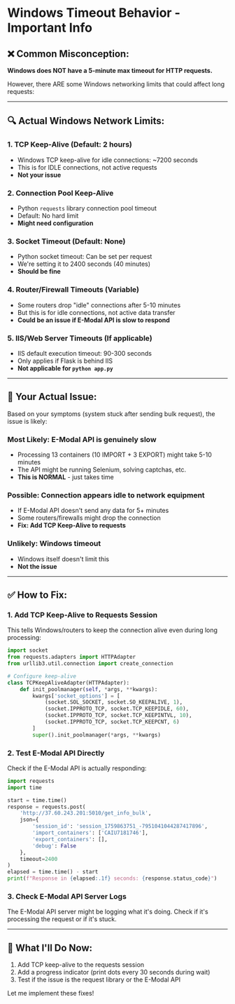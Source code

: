 # Windows Timeout Behavior - Important Info

## ❌ Common Misconception:
**Windows does NOT have a 5-minute max timeout for HTTP requests.**

However, there ARE some Windows networking limits that could affect long requests:

---

## 🔍 Actual Windows Network Limits:

### 1. **TCP Keep-Alive (Default: 2 hours)**
- Windows TCP keep-alive for idle connections: ~7200 seconds
- This is for IDLE connections, not active requests
- **Not your issue**

### 2. **Connection Pool Keep-Alive**
- Python `requests` library connection pool timeout
- Default: No hard limit
- **Might need configuration**

### 3. **Socket Timeout (Default: None)**
- Python socket timeout: Can be set per request
- We're setting it to 2400 seconds (40 minutes)
- **Should be fine**

### 4. **Router/Firewall Timeouts (Variable)**
- Some routers drop "idle" connections after 5-10 minutes
- But this is for idle connections, not active data transfer
- **Could be an issue if E-Modal API is slow to respond**

### 5. **IIS/Web Server Timeouts (If applicable)**
- IIS default execution timeout: 90-300 seconds
- Only applies if Flask is behind IIS
- **Not applicable for `python app.py`**

---

## 🎯 Your Actual Issue:

Based on your symptoms (system stuck after sending bulk request), the issue is likely:

### **Most Likely: E-Modal API is genuinely slow**
- Processing 13 containers (10 IMPORT + 3 EXPORT) might take 5-10 minutes
- The API might be running Selenium, solving captchas, etc.
- **This is NORMAL** - just takes time

### **Possible: Connection appears idle to network equipment**
- If E-Modal API doesn't send any data for 5+ minutes
- Some routers/firewalls might drop the connection
- **Fix: Add TCP Keep-Alive to requests**

### **Unlikely: Windows timeout**
- Windows itself doesn't limit this
- **Not the issue**

---

## ✅ How to Fix:

### 1. **Add TCP Keep-Alive to Requests Session**
This tells Windows/routers to keep the connection alive even during long processing:

```python
import socket
from requests.adapters import HTTPAdapter
from urllib3.util.connection import create_connection

# Configure keep-alive
class TCPKeepAliveAdapter(HTTPAdapter):
    def init_poolmanager(self, *args, **kwargs):
        kwargs['socket_options'] = [
            (socket.SOL_SOCKET, socket.SO_KEEPALIVE, 1),
            (socket.IPPROTO_TCP, socket.TCP_KEEPIDLE, 60),
            (socket.IPPROTO_TCP, socket.TCP_KEEPINTVL, 10),
            (socket.IPPROTO_TCP, socket.TCP_KEEPCNT, 6)
        ]
        super().init_poolmanager(*args, **kwargs)
```

### 2. **Test E-Modal API Directly**
Check if the E-Modal API is actually responding:

```python
import requests
import time

start = time.time()
response = requests.post(
    'http://37.60.243.201:5010/get_info_bulk',
    json={
        'session_id': 'session_1759863751_-7951041044287417896',
        'import_containers': ['CAIU7181746'],
        'export_containers': [],
        'debug': False
    },
    timeout=2400
)
elapsed = time.time() - start
print(f"Response in {elapsed:.1f} seconds: {response.status_code}")
```

### 3. **Check E-Modal API Server Logs**
The E-Modal API server might be logging what it's doing.
Check if it's processing the request or if it's stuck.

---

## 🔧 What I'll Do Now:

1. Add TCP keep-alive to the requests session
2. Add a progress indicator (print dots every 30 seconds during wait)
3. Test if the issue is the request library or the E-Modal API

Let me implement these fixes!

